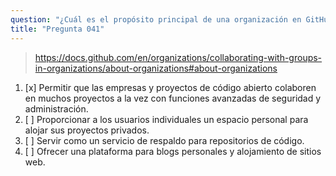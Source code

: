 ```yaml
---
question: "¿Cuál es el propósito principal de una organización en GitHub?"
title: "Pregunta 041"
---
```


> https://docs.github.com/en/organizations/collaborating-with-groups-in-organizations/about-organizations#about-organizations
1. [x] Permitir que las empresas y proyectos de código abierto colaboren en muchos proyectos a la vez con funciones avanzadas de seguridad y administración.
1. [ ] Proporcionar a los usuarios individuales un espacio personal para alojar sus proyectos privados.
1. [ ] Servir como un servicio de respaldo para repositorios de código.
1. [ ] Ofrecer una plataforma para blogs personales y alojamiento de sitios web.
